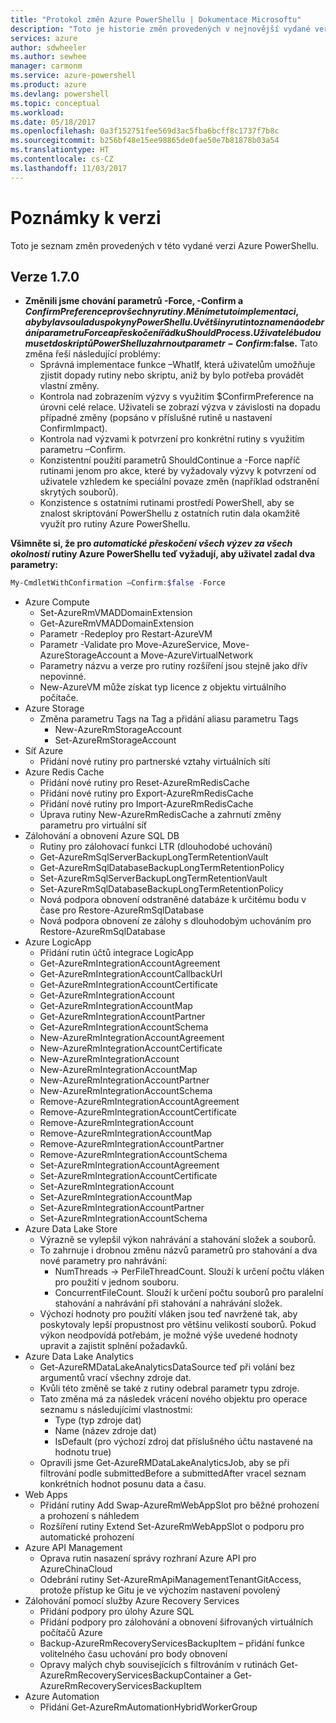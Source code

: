 ```yaml
---
title: "Protokol změn Azure PowerShellu | Dokumentace Microsoftu"
description: "Toto je historie změn provedených v nejnovější vydané verzi Azure PowerShellu."
services: azure
author: sdwheeler
ms.author: sewhee
manager: carmonm
ms.service: azure-powershell
ms.product: azure
ms.devlang: powershell
ms.topic: conceptual
ms.workload: 
ms.date: 05/18/2017
ms.openlocfilehash: 0a3f152751fee569d3ac5fba6bcff8c1737f7b8c
ms.sourcegitcommit: b256bf48e15ee98865de0fae50e7b81878b03a54
ms.translationtype: HT
ms.contentlocale: cs-CZ
ms.lasthandoff: 11/03/2017
---
```

# <a name="release-notes"></a>Poznámky k verzi

Toto je seznam změn provedených v této vydané verzi Azure PowerShellu.

## <a name="version-170"></a>Verze 1.7.0

* **Změnili jsme chování parametrů -Force, -Confirm a $ConfirmPreference pro všechny rutiny. Měníme tuto implementaci, aby byla v souladu s pokyny PowerShellu. U většiny rutin to znamená odebrání parametru Force a přeskočení řádku ShouldProcess. Uživatelé budou muset do skriptů PowerShellu zahrnout parametr -Confirm:$false.** Tato změna řeší následující problémy:
  - Správná implementace funkce –WhatIf, která uživatelům umožňuje zjistit dopady rutiny nebo skriptu, aniž by bylo potřeba provádět vlastní změny.
  - Kontrola nad zobrazením výzvy s využitím $ConfirmPreference na úrovni celé relace. Uživateli se zobrazí výzva v závislosti na dopadu případné změny (popsáno v příslušné rutině u nastavení ConfirmImpact).
  - Kontrola nad výzvami k potvrzení pro konkrétní rutiny s využitím parametru –Confirm.
  - Konzistentní použití parametrů ShouldContinue a -Force napříč rutinami jenom pro akce, které by vyžadovaly výzvy k potvrzení od uživatele vzhledem ke speciální povaze změn (například odstranění skrytých souborů).
  - Konzistence s ostatními rutinami prostředí PowerShell, aby se znalost skriptování PowerShellu z ostatních rutin dala okamžitě využít pro rutiny Azure PowerShellu.

**Všimněte si, že pro *automatické přeskočení všech výzev za všech okolností* rutiny Azure PowerShellu teď vyžadují, aby uživatel zadal dva parametry:**
```powershell
My-CmdletWithConfirmation –Confirm:$false -Force
```
* Azure Compute
  - Set-AzureRmVMADDomainExtension
  - Get-AzureRmVMADDomainExtension
  - Parametr -Redeploy pro Restart-AzureVM
  - Parametr -Validate pro Move-AzureService, Move-AzureStorageAccount a Move-AzureVirtualNetwork
  - Parametry názvu a verze pro rutiny rozšíření jsou stejně jako dřív nepovinné.
  - New-AzureVM může získat typ licence z objektu virtuálního počítače.
* Azure Storage
  - Změna parametru Tags na Tag a přidání aliasu parametru Tags
    + New-AzureRmStorageAccount
    + Set-AzureRmStorageAccount
* Síť Azure
  - Přidání nové rutiny pro partnerské vztahy virtuálních sítí
* Azure Redis Cache
  - Přidání nové rutiny pro Reset-AzureRmRedisCache
  - Přidání nové rutiny pro Export-AzureRmRedisCache
  - Přidání nové rutiny pro Import-AzureRmRedisCache
  - Úprava rutiny New-AzureRmRedisCache a zahrnutí změny parametru pro virtuální síť
* Zálohování a obnovení Azure SQL DB
  - Rutiny pro zálohovací funkci LTR (dlouhodobé uchování)
  - Get-AzureRmSqlServerBackupLongTermRetentionVault
  - Get-AzureRmSqlDatabaseBackupLongTermRetentionPolicy
  - Set-AzureRmSqlServerBackupLongTermRetentionVault
  - Set-AzureRmSqlDatabaseBackupLongTermRetentionPolicy
  - Nová podpora obnovení odstraněné databáze k určitému bodu v čase pro Restore-AzureRmSqlDatabase
  - Nová podpora obnovení ze zálohy s dlouhodobým uchováním pro Restore-AzureRmSqlDatabase
* Azure LogicApp
  - Přidání rutin účtů integrace LogicApp
  - Get-AzureRmIntegrationAccountAgreement
  - Get-AzureRmIntegrationAccountCallbackUrl
  - Get-AzureRmIntegrationAccountCertificate
  - Get-AzureRmIntegrationAccount
  - Get-AzureRmIntegrationAccountMap
  - Get-AzureRmIntegrationAccountPartner
  - Get-AzureRmIntegrationAccountSchema
  - New-AzureRmIntegrationAccountAgreement
  - New-AzureRmIntegrationAccountCertificate
  - New-AzureRmIntegrationAccount
  - New-AzureRmIntegrationAccountMap
  - New-AzureRmIntegrationAccountPartner
  - New-AzureRmIntegrationAccountSchema
  - Remove-AzureRmIntegrationAccountAgreement
  - Remove-AzureRmIntegrationAccountCertificate
  - Remove-AzureRmIntegrationAccount
  - Remove-AzureRmIntegrationAccountMap
  - Remove-AzureRmIntegrationAccountPartner
  - Remove-AzureRmIntegrationAccountSchema
  - Set-AzureRmIntegrationAccountAgreement
  - Set-AzureRmIntegrationAccountCertificate
  - Set-AzureRmIntegrationAccount
  - Set-AzureRmIntegrationAccountMap
  - Set-AzureRmIntegrationAccountPartner
  - Set-AzureRmIntegrationAccountSchema
* Azure Data Lake Store
  - Výrazně se vylepšil výkon nahrávání a stahování složek a souborů.
  - To zahrnuje i drobnou změnu názvů parametrů pro stahování a dva nové parametry pro nahrávání:
    + NumThreads -> PerFileThreadCount. Slouží k určení počtu vláken pro použití v jednom souboru.
    + ConcurrentFileCount. Slouží k určení počtu souborů pro paralelní stahování a nahrávání při stahování a nahrávání složek.
  - Výchozí hodnoty pro použití vláken jsou teď navržené tak, aby poskytovaly lepší propustnost pro většinu velikostí souborů. Pokud výkon neodpovídá potřebám, je možné výše uvedené hodnoty upravit a zajistit splnění požadavků.
* Azure Data Lake Analytics
  - Get-AzureRMDataLakeAnalyticsDataSource teď při volání bez argumentů vrací všechny zdroje dat.
  - Kvůli této změně se také z rutiny odebral parametr typu zdroje.
  - Tato změna má za následek vrácení nového objektu pro operace seznamu s následujícími vlastnostmi:
    + Type (typ zdroje dat)
    + Name (název zdroje dat)
    + IsDefault (pro výchozí zdroj dat příslušného účtu nastavené na hodnotu true)
  - Opravili jsme Get-AzureRMDataLakeAnalyticsJob, aby se při filtrování podle submittedBefore a submittedAfter vracel seznam konkrétních hodnot posunu data a času.
* Web Apps
  - Přidání rutiny Add Swap-AzureRmWebAppSlot pro běžné prohození a prohození s náhledem
  - Rozšíření rutiny Extend Set-AzureRmWebAppSlot o podporu pro automatické prohození
* Azure API Management
  - Oprava rutin nasazení správy rozhraní Azure API pro AzureChinaCloud
  - Odebrání rutiny Set-AzureRmApiManagementTenantGitAccess, protože přístup ke Gitu je ve výchozím nastavení povolený
* Zálohování pomocí služby Azure Recovery Services
  - Přidání podpory pro úlohy Azure SQL
  - Přidání podpory pro zálohování a obnovení šifrovaných virtuálních počítačů Azure
  - Backup-AzureRmRecoveryServicesBackupItem – přidání funkce volitelného času uchování pro body obnovení
  - Opravy malých chyb souvisejících s filtrováním v rutinách Get-AzureRmRecoveryServicesBackupContainer a Get-AzureRmRecoveryServicesBackupItem
* Azure Automation
  - Přidání Get-AzureRmAutomationHybridWorkerGroup

